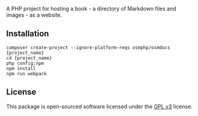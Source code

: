 A PHP project for hosting a book - a directory of Markdown files and images - as a website.

## Installation

    composer create-project --ignore-platform-reqs osmphp/osmdocs {project_name} 
    cd {project_name}
    php config:npm
    npm install
    npm run webpack

## License

This package is open-sourced software licensed under the [GPL v3](LICENSE) license.